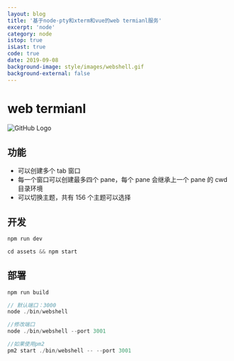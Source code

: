 ```yaml
---
layout: blog
title: '基于node-pty和xterm和vue的web termianl服务'
excerpt: 'node'
category: node
istop: true
isLast: true
code: true
date: 2019-09-08
background-image: style/images/webshell.gif
background-external: false
---
```


# web termianl

![GitHub Logo](/blog/style/images/webshell.gif)

## 功能

-   可以创建多个 tab 窗口
-   每一个窗口可以创建最多四个 pane，每个 pane 会继承上一个 pane 的 cwd 目录环境
-   可以切换主题，共有 156 个主题可以选择

## 开发

```js
npm run dev

cd assets && npm start
```

## 部署

```js
npm run build

// 默认端口：3000
node ./bin/webshell

//修改端口
node ./bin/webshell --port 3001

//如果使用pm2
pm2 start ./bin/webshell -- --port 3001
```
